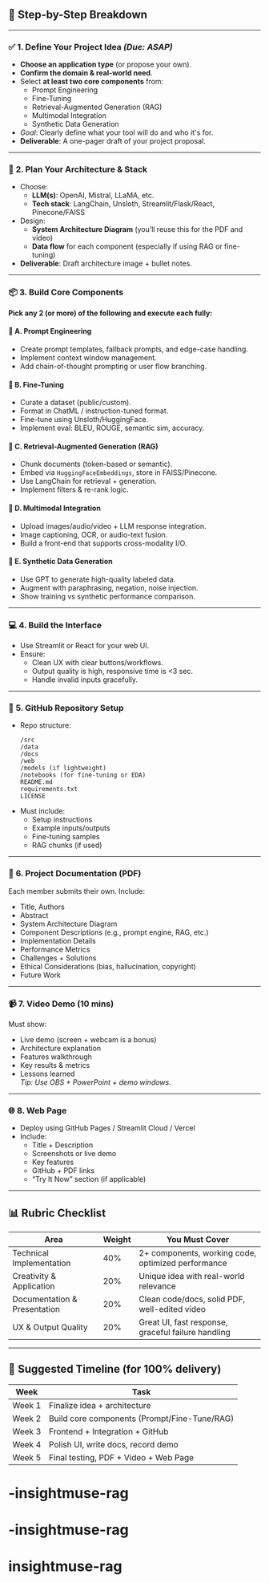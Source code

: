 ## 🧩 **Step-by-Step Breakdown**

---

### ✅ **1. Define Your Project Idea** *(Due: ASAP)*
- **Choose an application type** (or propose your own).
- **Confirm the domain & real-world need**.
- Select **at least two core components** from:  
  - Prompt Engineering  
  - Fine-Tuning  
  - Retrieval-Augmented Generation (RAG)  
  - Multimodal Integration  
  - Synthetic Data Generation  
- *Goal*: Clearly define what your tool will do and who it's for.  
- **Deliverable**: A one-pager draft of your project proposal.

---

### 🧠 **2. Plan Your Architecture & Stack**
- Choose:
  - **LLM(s)**: OpenAI, Mistral, LLaMA, etc.
  - **Tech stack**: LangChain, Unsloth, Streamlit/Flask/React, Pinecone/FAISS
- Design:
  - **System Architecture Diagram** (you’ll reuse this for the PDF and video)
  - **Data flow** for each component (especially if using RAG or fine-tuning)
- **Deliverable**: Draft architecture image + bullet notes.

---

### 📦 **3. Build Core Components**
**Pick any 2 (or more) of the following and execute each fully:**

#### 🔹 A. Prompt Engineering
- Create prompt templates, fallback prompts, and edge-case handling.
- Implement context window management.
- Add chain-of-thought prompting or user flow branching.

#### 🔹 B. Fine-Tuning
- Curate a dataset (public/custom).
- Format in ChatML / instruction-tuned format.
- Fine-tune using Unsloth/HuggingFace.
- Implement eval: BLEU, ROUGE, semantic sim, accuracy.

#### 🔹 C. Retrieval-Augmented Generation (RAG)
- Chunk documents (token-based or semantic).
- Embed via `HuggingFaceEmbeddings`, store in FAISS/Pinecone.
- Use LangChain for retrieval + generation.
- Implement filters & re-rank logic.

#### 🔹 D. Multimodal Integration
- Upload images/audio/video + LLM response integration.
- Image captioning, OCR, or audio-text fusion.
- Build a front-end that supports cross-modality I/O.

#### 🔹 E. Synthetic Data Generation
- Use GPT to generate high-quality labeled data.
- Augment with paraphrasing, negation, noise injection.
- Show training vs synthetic performance comparison.

---

### 💻 **4. Build the Interface**
- Use Streamlit or React for your web UI.
- Ensure:
  - Clean UX with clear buttons/workflows.
  - Output quality is high, responsive time is <3 sec.
  - Handle invalid inputs gracefully.

---

### 📂 **5. GitHub Repository Setup**
- Repo structure:
  ```
  /src
  /data
  /docs
  /web
  /models (if lightweight)
  /notebooks (for fine-tuning or EDA)
  README.md
  requirements.txt
  LICENSE
  ```
- Must include:
  - Setup instructions
  - Example inputs/outputs
  - Fine-tuning samples
  - RAG chunks (if used)

---

### 📄 **6. Project Documentation (PDF)**  
Each member submits their own. Include:
- Title, Authors
- Abstract
- System Architecture Diagram
- Component Descriptions (e.g., prompt engine, RAG, etc.)
- Implementation Details
- Performance Metrics
- Challenges + Solutions
- Ethical Considerations (bias, hallucination, copyright)
- Future Work

---

### 📹 **7. Video Demo (10 mins)**  
Must show:
- Live demo (screen + webcam is a bonus)
- Architecture explanation
- Features walkthrough
- Key results & metrics
- Lessons learned  
*Tip: Use OBS + PowerPoint + demo windows.*

---

### 🌐 **8. Web Page**
- Deploy using GitHub Pages / Streamlit Cloud / Vercel
- Include:
  - Title + Description
  - Screenshots or live demo
  - Key features
  - GitHub + PDF links
  - “Try It Now” section (if applicable)

---

## 📊 **Rubric Checklist**
| Area                        | Weight | You Must Cover |
|-----------------------------|--------|----------------|
| Technical Implementation    | 40%    | 2+ components, working code, optimized performance |
| Creativity & Application    | 20%    | Unique idea with real-world relevance |
| Documentation & Presentation| 20%    | Clean code/docs, solid PDF, well-edited video |
| UX & Output Quality         | 20%    | Great UI, fast response, graceful failure handling |

---

## 📅 Suggested Timeline (for 100% delivery)
| Week | Task |
|------|------|
| Week 1 | Finalize idea + architecture |
| Week 2 | Build core components (Prompt/Fine-Tune/RAG) |
| Week 3 | Frontend + Integration + GitHub |
| Week 4 | Polish UI, write docs, record demo |
| Week 5 | Final testing, PDF + Video + Web Page |
# -insightmuse-rag
# -insightmuse-rag
# insightmuse-rag

